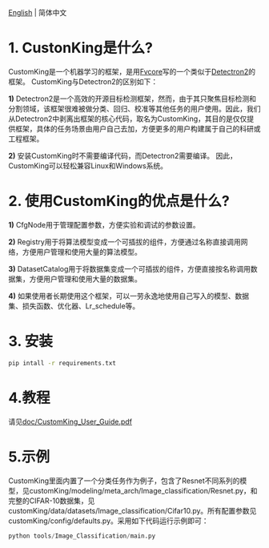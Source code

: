 [English](https://github.com/dongdongdong1217/Detectron2-All/blob/main/README.md) | 简体中文

# 1. CustonKing是什么?
CustomKing是一个机器学习的框架，是用[Fvcore](https://github.com/facebookresearch/fvcore)写的一个类似于[Detectron2](https://github.com/facebookresearch/detectron2)的框架。 CustomKing与Detectron2的区别如下：

**1)** Detectron2是一个高效的开源目标检测框架，然而，由于其只聚焦目标检测和分割领域，该框架很难被做分类、回归、校准等其他任务的用户使用。因此，我们从Detectron2中剥离出框架的核心代码，取名为CustomKing，其目的是仅仅提供框架，具体的任务场景由用户自己去加，方便更多的用户构建属于自己的科研或工程框架。

**2)** 安装CustomKing时不需要编译代码，而Detectron2需要编译。 因此，CustomKing可以轻松兼容Linux和Windows系统。

# 2. 使用CustomKing的优点是什么?
**1)** CfgNode用于管理配置参数，方便实验和调试的参数设置。

**2)** Registry用于将算法模型变成一个可插拔的组件，方便通过名称直接调用网络，方便用户管理和使用大量的算法模型。

**3)** DatasetCatalog用于将数据集变成一个可插拔的组件，方便直接按名称调用数据集，方便用户管理和使用大量的数据集。

**4)** 如果使用者长期使用这个框架，可以一劳永逸地使用自己写入的模型、数据集、损失函数、优化器、Lr_schedule等。

# 3. 安装
```bash
pip intall -r requirements.txt
```

# 4.教程
请见[doc/CustomKing_User_Guide.pdf](https://github.com/NeuroDong/CustomKing/blob/main/doc/CustomKing_User_Guide.pdf)

# 5.示例
CustomKing里面内置了一个分类任务作为例子，包含了Resnet不同系列的模型，见customKing/modeling/meta_arch/Image_classification/Resnet.py，和完整的CIFAR-10数据集，见customKing/data/datasets/Image_classification/Cifar10.py。所有配置参数见customKing/config/defaults.py。采用如下代码运行示例即可：
```python
python tools/Image_Classification/main.py
```
